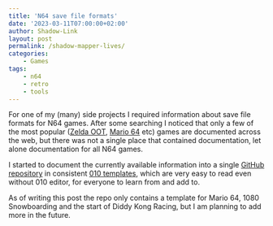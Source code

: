 ```yaml
---
title: 'N64 save file formats'
date: '2023-03-11T07:00:00+02:00'
author: Shadow-Link
layout: post
permalink: /shadow-mapper-lives/
categories:
    - Games
tags:
    - n64
    - retro
    - tools
---
```


For one of my (many) side projects I required information about save file formats for N64 games. After some searching I noticed that only a few of the most popular ([Zelda OOT](https://wiki.cloudmodding.com/oot/Save_Format), [Mario 64](http://bryc.github.io/sm64eep/) etc) games are documented across the web, but there was not a single place that contained documentation, let alone documentation for all N64 games.

I started to document the currently available information into a single [GitHub repository](https://github.com/KilianSteenman/N64-Save-file-formats) in consistent [010 templates](https://www.sweetscape.com/010editor/repository/templates/), which are very easy to read even without 010 editor, for everyone to learn from and add to. 

As of writing this post the repo only contains a template for Mario 64, 1080 Snowboarding and the start of Diddy Kong Racing, but I am planning to add more in the future.